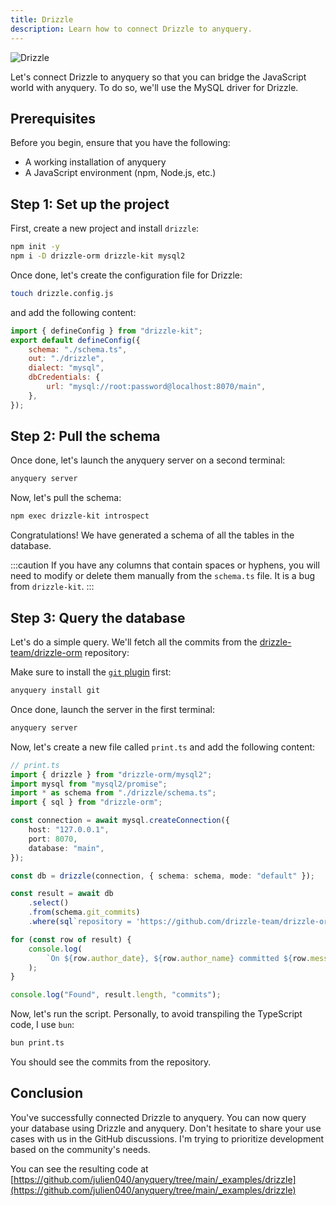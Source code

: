 ```yaml
---
title: Drizzle
description: Learn how to connect Drizzle to anyquery.
---
```


![Drizzle](/icons/drizzle.svg)

Let's connect Drizzle to anyquery so that you can bridge the JavaScript world with anyquery. To do so, we'll use the MySQL driver for Drizzle.

## Prerequisites

Before you begin, ensure that you have the following:

- A working installation of anyquery
- A JavaScript environment (npm, Node.js, etc.)

## Step 1: Set up the project

First, create a new project and install `drizzle`:

```bash
npm init -y
npm i -D drizzle-orm drizzle-kit mysql2
```

Once done, let's create the configuration file for Drizzle:

```bash
touch drizzle.config.js
```

and add the following content:

```javascript
import { defineConfig } from "drizzle-kit";
export default defineConfig({
    schema: "./schema.ts",
    out: "./drizzle",
    dialect: "mysql",
    dbCredentials: {
        url: "mysql://root:password@localhost:8070/main",
    },
});
```

## Step 2: Pull the schema

Once done, let's launch the anyquery server on a second terminal:

```bash
anyquery server
```

Now, let's pull the schema:

```bash
npm exec drizzle-kit introspect
```

Congratulations! We have generated a schema of all the tables in the database.

:::caution
If you have any columns that contain spaces or hyphens, you will need to modify or delete them manually from the `schema.ts` file. It is a bug from `drizzle-kit`.
:::

## Step 3: Query the database

Let's do a simple query. We'll fetch all the commits from the [drizzle-team/drizzle-orm](https://github.com/drizzle-team/drizzle-orm) repository:

Make sure to install the [`git` plugin](/integrations/git) first:

```bash
anyquery install git
```

Once done, launch the server in the first terminal:

```bash
anyquery server
```

Now, let's create a new file called `print.ts` and add the following content:

```typescript
// print.ts
import { drizzle } from "drizzle-orm/mysql2";
import mysql from "mysql2/promise";
import * as schema from "./drizzle/schema.ts";
import { sql } from "drizzle-orm";

const connection = await mysql.createConnection({
    host: "127.0.0.1",
    port: 8070,
    database: "main",
});

const db = drizzle(connection, { schema: schema, mode: "default" });

const result = await db
    .select()
    .from(schema.git_commits)
    .where(sql`repository = 'https://github.com/drizzle-team/drizzle-orm.git'`);

for (const row of result) {
    console.log(
        `On ${row.author_date}, ${row.author_name} committed ${row.message}`
    );
}

console.log("Found", result.length, "commits");
```

Now, let's run the script.
Personally, to avoid transpiling the TypeScript code, I use `bun`:

```bash
bun print.ts
```

You should see the commits from the repository.

## Conclusion

You've successfully connected Drizzle to anyquery. You can now query your database using Drizzle and anyquery. Don't hesitate to share your use cases with us in the GitHub discussions. I'm trying to prioritize development based on the community's needs.

You can see the resulting code at [https://github.com/julien040/anyquery/tree/main/_examples/drizzle](https://github.com/julien040/anyquery/tree/main/_examples/drizzle)
